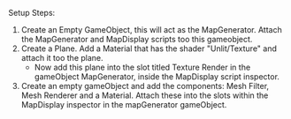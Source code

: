 Setup Steps:

  1) Create an Empty GameObject, this will act as the MapGenerator. Attach the MapGenerator and MapDisplay scripts too this gameobject.
  2) Create a Plane. Add a Material that has the shader "Unlit/Texture" and attach it too the plane. 
        - Now add this plane into the slot titled Texture Render in the gameObject MapGenerator, inside the MapDisplay script inspector.
  3) Create an empty gameObject and add the components: Mesh Filter, Mesh Renderer and a Material. Attach these into the slots within the MapDisplay inspector in the mapGenerator gameObject.
